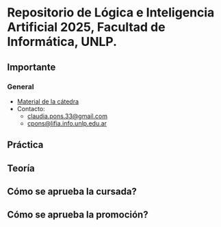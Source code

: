 # Repositorio de Lógica e Inteligencia Artificial 2025, Facultad de Informática, UNLP.

## Importante

### General

- [Material de la cátedra](https://ideas.info.unlp.edu.ar/logica-e-inteligencia-artificial/Communication/Board/View/show?idCourseTool=b6baef25-ef8e-41e1-9419-8086a6335278)
- Contacto:
  - claudia.pons.33@gmail.com
  - cpons@lifia.info.unlp.edu.ar

## Práctica

## Teoría

## Cómo se aprueba la cursada?

## Cómo se aprueba la promoción?
